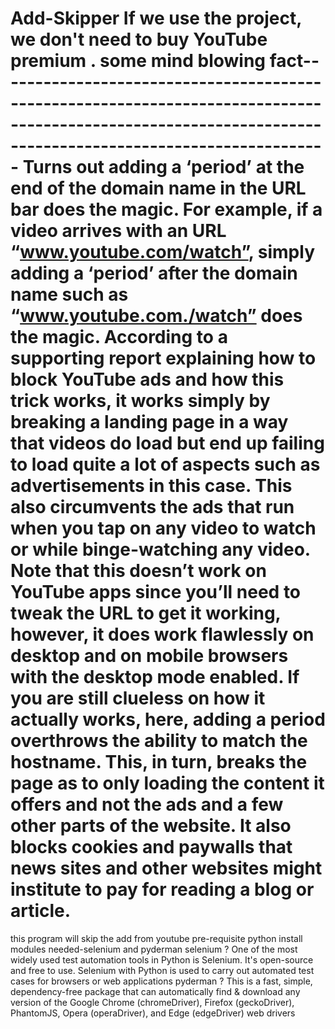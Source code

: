 Add-Skipper
If we use the project, we don't need to buy YouTube premium .
some mind blowing fact-----------------------------------------------------------------------------------------------------------------------------------------------------------
Turns out adding a ‘period’ at the end of the domain name in the URL bar does the magic. For example, if a video arrives with an
 URL “www.youtube.com/watch”, simply adding a ‘period’ after the domain name such as “www.youtube.com./watch” does the magic.
 According to a supporting report explaining how to block YouTube ads and how this trick works, it works simply by breaking a landing page in a way that videos do load but end up failing to load quite a lot of aspects such as advertisements in this case. This also circumvents the ads that run when you tap on any video to watch or while binge-watching any video. Note that this doesn’t work on YouTube apps since you’ll need to tweak the
 URL to get it working, however, it does work flawlessly on desktop and on mobile browsers with the desktop mode enabled.
 If you are still clueless on how it actually works, here, adding a period overthrows the ability to match the hostname. This, in turn, breaks the page as to only loading the content it offers and not the ads and a few other parts of the website. It also
 blocks cookies and paywalls that news sites and other websites might institute to pay for reading a blog or article.
==================================================================================================================================================================================
 this program will skip the add from youtube
pre-requisite python install
modules needed-selenium and pyderman
selenium ?
One of the most widely used test automation tools in Python is Selenium. 
It's open-source and free to use. Selenium with Python is used to carry out automated test cases for browsers or web applications
 pyderman ?
This is a fast, simple, dependency-free package that can automatically find & download any version of the Google 
Chrome (chromeDriver), Firefox (geckoDriver), PhantomJS, Opera (operaDriver), and Edge (edgeDriver) web drivers
